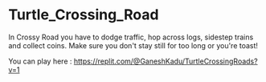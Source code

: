 # Turtle_Crossing_Road
In Crossy Road you have to dodge traffic, hop across logs, sidestep trains and collect coins. Make sure you don't stay still for too long or you're toast!

You can play here : https://replit.com/@GaneshKadu/TurtleCrossingRoads?v=1
